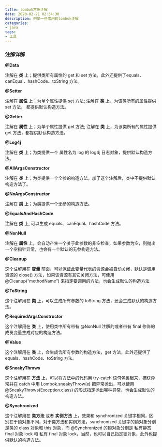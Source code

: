 ```yaml
---
title: lombok常用注解
date: 2020-02-21 02:34:30
description: 列举一些常用的lombok注解
categories:
- java
tags:
- 工具
---
```


### 注解详解

**@Data**

注解在 **类** 上；提供类所有属性的 get 和 set 方法，此外还提供了equals、canEqual、hashCode、toString 方法。

**@Setter**

注解在 **属性** 上；为单个属性提供 set 方法; 注解在 **类** 上，为该类所有的属性提供 set 方法， 都提供默认构造方法。

**@Getter**

注解在 **属性** 上；为单个属性提供 get 方法; 注解在 **类** 上，为该类所有的属性提供 get 方法，都提供默认构造方法。

**@Log4j**

注解在 **类** 上；为类提供一个 属性名为 log 的 log4j 日志对象，提供默认构造方法。

**@AllArgsConstructor**

注解在 **类** 上；为类提供一个全参的构造方法，加了这个注解后，类中不提供默认构造方法了。

**@NoArgsConstructor**

注解在 **类** 上；为类提供一个无参的构造方法。

**@EqualsAndHashCode**

注解在 **类** 上, 可以生成 equals、canEqual、hashCode 方法。

**@NonNull**

注解在 **属性** 上，会自动产生一个关于此参数的非空检查，如果参数为空，则抛出一个空指针异常，也会有一个默认的无参构造方法。

**@Cleanup**

这个注解用在 **变量** 前面，可以保证此变量代表的资源会被自动关闭，默认是调用资源的 close() 方法，如果该资源有其它关闭方法，可使用 @Cleanup(“methodName”) 来指定要调用的方法，也会生成默认的构造方法

**@ToString**

这个注解用在 **类** 上，可以生成所有参数的 toString 方法，还会生成默认的构造方法。

**@RequiredArgsConstructor**

这个注解用在 **类** 上，使用类中所有带有 @NonNull 注解的或者带有 final 修饰的成员变量生成对应的构造方法。

**@Value**

这个注解用在 **类** 上，会生成含所有参数的构造方法，get 方法，此外还提供了equals、hashCode、toString 方法。

**@SneakyThrows**

这个注解用在 **方法** 上，可以将方法中的代码用 try-catch 语句包裹起来，捕获异常并在 catch 中用 Lombok.sneakyThrow(e) 把异常抛出，可以使用 @SneakyThrows(Exception.class) 的形式指定抛出哪种异常，也会生成默认的构造方法。

**@Synchronized**

这个注解用在 **类方法** 或者 **实例方法** 上，效果和 synchronized 关键字相同，区别在于锁对象不同，对于类方法和实例方法，synchronized 关键字的锁对象分别是类的 class 对象和 this 对象，而 @Synchronized 的锁对象分别是 私有静态 final 对象 lock 和 私有 final 对象 lock，当然，也可以自己指定锁对象，此外也提供默认的构造方法。